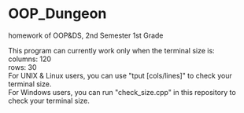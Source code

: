 # OOP_Dungeon
homework of OOP&amp;DS, 2nd Semester 1st Grade

This program can currently work only when the terminal size is:  
columns: 120  
rows: 30  
For UNIX & Linux users, you can use "tput [cols/lines]" to check your terminal size.  
For Windows users, you can run "check_size.cpp" in this repository to check your terminal size.  
